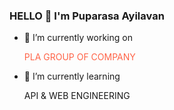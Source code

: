 ### HELLO 👋  I'm Puparasa Ayilavan
     
   - 🔭 I’m currently working on <p style="color:Tomato;"> PLA GROUP OF COMPANY </p>
   - 🌱 I’m currently learning <p> API & WEB ENGINEERING </p>
  


<!--
**ayilavan/ayilavan** is a ✨ _special_ ✨ repository because its `README.md` (this file) appears on your GitHub profile.

Here are some ideas to get you started:



- 👯 I’m looking to collaborate on ...
- 🤔 I’m looking for help with ...
- 💬 Ask me about ...
- 📫 How to reach me: ...
- 😄 Pronouns: ...
- ⚡ Fun fact: ...
-->
